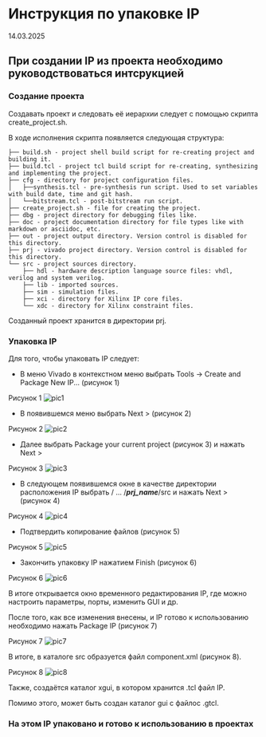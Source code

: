 # Инструкция по упаковке IP

14.03.2025

## При создании IP из проекта необходимо руководствоваться интсрукцией

### Создание проекта

Создавать проект и следовать её иерархии следует с помощью скрипта create_project.sh.

В ходе исполнения скрипта появляется следующая структура:

``` none
├── build.sh - project shell build script for re-creating project and building it.
├── build.tcl - project tcl build script for re-creating, synthesizing and implementing the project.
├── cfg - directory for project configuration files. 
│   ├──synthesis.tcl - pre-synthesis run script. Used to set variables with build date, time and git hash.
│   └──bitstream.tcl - post-bitstream run script.
├── create_project.sh - file for creating the project.
├── dbg - project directory for debugging files like.
├── doc - project documentation directory for file types like with markdown or asciidoc, etc.
├── out - project output directory. Version control is disabled for this directory.
├── prj - vivado project directory. Version control is disabled for this directory.
└── src - project sources directory.  
    ├── hdl - hardware description language source files: vhdl, verilog and system verilog.   
    ├── lib - imported sources.
    ├── sim - simulation files.
    ├── xci - directory for Xilinx IP core files.
    └── xdc - directory for Xilinx constraint files.
```

Созданный проект хранится в директории prj.

### Упаковка IP

Для того, чтобы упаковать IP следует:

- В меню Vivado в контекстном меню выбрать Tools -> Create and Package New IP... (рисунок 1)


Рисунок 1
![pic1](pic1.png)

- В появившемся меню выбрать Next > (рисунок 2)

Рисунок 2
![pic2](pic2.png)

- Далее выбрать Package your current project (рисунок 3) и нажать Next >

Рисунок 3
![pic3](pic3.png)

- В следующем появившемся окне в качестве директории расположения IP выбрать / ... /**_prj_name_**/src и нажать Next > (рисунок 4)

Рисунок 4
![pic4](pic4.png)

- Подтвердить копирование файлов (рисунок 5)

Рисунок 5
![pic5](pic5.png)

- Закончить упаковку IP нажатием Finish (рисунок 6)

Рисунок 6
![pic6](pic6.png)

В итоге открывается окно временного редактирования IP, где можно настроить параметры, порты, изменить GUI и др.

После того, как все изменения внесены, и IP готово к использованию необходимо нажать Package IP (рисунок 7)

Рисунок 7
![pic7](pic7.png)

В итоге, в каталоге src образуется файл component.xml (рисунок 8).

Рисунок 8
![pic8](pic8.png)

Также, создаётся каталог xgui, в котором хранится .tcl файл IP.

Помимо этого, может быть создан каталог gui с файлос .gtcl.

### На этом IP упаковано и готово к использованию в проектах
